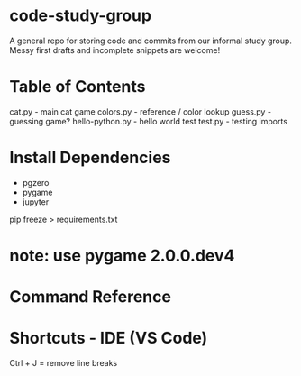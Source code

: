 # code-study-group
A general repo for storing code and commits from our informal study group. Messy first drafts and incomplete snippets are welcome! 

# Table of Contents 
cat.py - main cat game
colors.py - reference / color lookup 
guess.py - guessing game?
hello-python.py - hello world test 
test.py - testing imports 

# Install Dependencies 
- pgzero 
- pygame 
- jupyter

pip freeze > requirements.txt

# note: use pygame 2.0.0.dev4 


# Command Reference 

# Shortcuts - IDE (VS Code)
Ctrl + J = remove line breaks